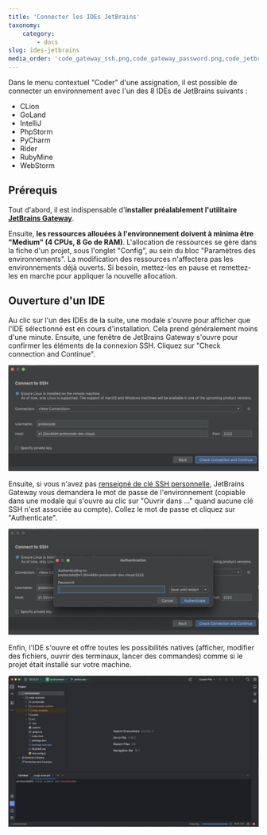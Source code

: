 ```yaml
---
title: 'Connecter les IDEs JetBrains'
taxonomy:
    category:
        - docs
slug: ides-jetbrains
media_order: 'code_gateway_ssh.png,code_gateway_password.png,code_jetbrain_ide.png'
---
```


Dans le menu contextuel "Coder" d'une assignation, il est possible de connecter un environnement avec l'un des 8 IDEs de JetBrains suivants :

* CLion
* GoLand
* IntelliJ
* PhpStorm
* PyCharm
* Rider
* RubyMine
* WebStorm

## Prérequis

Tout d'abord, il est indispensable d'**installer préalablement l'utilitaire [JetBrains Gateway](https://www.jetbrains.com/fr-fr/remote-development/gateway/)**.

Ensuite, **les ressources allouées à l'environnement doivent à minima être "Medium" (4 CPUs, 8 Go de RAM)**. L'allocation de ressources se gère dans la fiche d'un projet, sous l'onglet "Config", au sein du bloc "Paramètres des environnements". La modification des ressources n'affectera pas les environnements déjà ouverts. Si besoin, mettez-les en pause et remettez-les en marche pour appliquer la nouvelle allocation.

## Ouverture d'un IDE

Au clic sur l'un des IDEs de la suite, une modale s'ouvre pour afficher que l'IDE sélectionné est en cours d'installation. Cela prend généralement moins d'une minute. Ensuite, une fenêtre de JetBrains Gateway s'ouvre pour confirmer les éléments de la connexion SSH. Cliquez sur "Check connection and Continue".

![code_gateway_ssh](code_gateway_ssh.png "code_gateway_ssh")

Ensuite, si vous n'avez pas [renseigné de clé SSH personnelle](/connecter-ses-outils/ajouter-cles-ssh), JetBrains Gateway vous demandera le mot de passe de l'environnement (copiable dans une modale qui s'ouvre au clic sur "Ouvrir dans ..." quand aucune clé SSH n'est associée au compte). Collez le mot de passe et cliquez sur "Authenticate".

![code_gateway_password](code_gateway_password.png "code_gateway_password")

Enfin, l'IDE s'ouvre et offre toutes les possibilités natives (afficher, modifier des fichiers, ouvrir des terminaux, lancer des commandes) comme si le projet était installé sur votre machine.

![code_jetbrain_ide](code_jetbrain_ide.png "code_jetbrain_ide")
